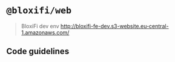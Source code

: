 # `@bloxifi/web`

> BloxiFi dev env http://bloxifi-fe-dev.s3-website.eu-central-1.amazonaws.com/

## Code guidelines

